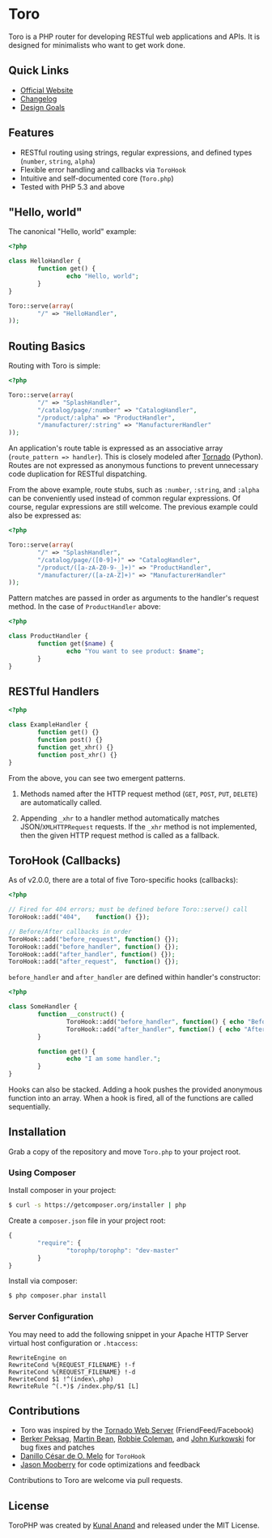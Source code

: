 # Toro

Toro is a PHP router for developing RESTful web applications and APIs. It is
designed for minimalists who want to get work done.

## Quick Links

- [Official Website](http://toroweb.org)
- [Changelog](https://github.com/anandkunal/ToroPHP/wiki/Changelog)
- [Design Goals](https://github.com/anandkunal/ToroPHP/wiki/Design-Goals)


## Features

- RESTful routing using strings, regular expressions, and defined types
	(`number`, `string`, `alpha`)
- Flexible error handling and callbacks via `ToroHook`
- Intuitive and self-documented core (`Toro.php`)
- Tested with PHP 5.3 and above


## "Hello, world"

The canonical "Hello, world" example:

```php
<?php

class HelloHandler {
		function get() {
				echo "Hello, world";
		}
}

Toro::serve(array(
		"/" => "HelloHandler",
));
```


## Routing Basics

Routing with Toro is simple:

```php
<?php

Toro::serve(array(
		"/" => "SplashHandler",
		"/catalog/page/:number" => "CatalogHandler",
		"/product/:alpha" => "ProductHandler",
		"/manufacturer/:string" => "ManufacturerHandler"
));
```

An application's route table is expressed as an associative array
(`route_pattern => handler`). This is closely modeled after
[Tornado](http://tornadoweb.org) (Python). Routes are not expressed as
anonymous functions to prevent unnecessary code duplication for RESTful
dispatching.

From the above example, route stubs, such as `:number`, `:string`, and
`:alpha` can be conveniently used instead of common regular expressions.
Of course, regular expressions are still welcome. The previous example could
also be expressed as:

```php
<?php

Toro::serve(array(
		"/" => "SplashHandler",
		"/catalog/page/([0-9]+)" => "CatalogHandler",
		"/product/([a-zA-Z0-9-_]+)" => "ProductHandler",
		"/manufacturer/([a-zA-Z]+)" => "ManufacturerHandler"
));
```

Pattern matches are passed in order as arguments to the handler's request
method. In the case of `ProductHandler` above:

```php
<?php

class ProductHandler {
		function get($name) {
				echo "You want to see product: $name";
		}
}
```


## RESTful Handlers

```php
<?php

class ExampleHandler {
		function get() {}
		function post() {}
		function get_xhr() {}
		function post_xhr() {}
}
```

From the above, you can see two emergent patterns.

1. Methods named after the HTTP request method (`GET`, `POST`, `PUT`,
	 `DELETE`) are automatically called.

2. Appending `_xhr` to a handler method automatically matches
	 JSON/`XMLHTTPRequest` requests. If the `_xhr` method is not implemented,
	 then the given HTTP request method is called as a fallback.


## ToroHook (Callbacks)

As of v2.0.0, there are a total of five Toro-specific hooks (callbacks):

```php
<?php

// Fired for 404 errors; must be defined before Toro::serve() call
ToroHook::add("404",	function() {});

// Before/After callbacks in order
ToroHook::add("before_request", function() {});
ToroHook::add("before_handler", function() {});
ToroHook::add("after_handler", function() {});
ToroHook::add("after_request",	function() {});
```

`before_handler` and `after_handler` are defined within handler's constructor:

```php
<?php

class SomeHandler {
		function __construct() {
				ToroHook::add("before_handler", function() { echo "Before"; });
				ToroHook::add("after_handler", function() { echo "After"; });
		}

		function get() {
				echo "I am some handler.";
		}
}
```

Hooks can also be stacked. Adding a hook pushes the provided anonymous
function into an array. When a hook is fired, all of the functions are called
sequentially.


## Installation

Grab a copy of the repository and move `Toro.php` to your project root.

### Using Composer

Install composer in your project:

```sh
$ curl -s https://getcomposer.org/installer | php
```

Create a `composer.json` file in your project root:

```js
{
		"require": {
				"torophp/torophp": "dev-master"
		}
}
```

Install via composer:

```sh
$ php composer.phar install
```

### Server Configuration

You may need to add the following snippet in your Apache HTTP Server virtual
host configuration or `.htaccess`:

```apacheconf
RewriteEngine on
RewriteCond %{REQUEST_FILENAME} !-f
RewriteCond %{REQUEST_FILENAME} !-d
RewriteCond $1 !^(index\.php)
RewriteRule ^(.*)$ /index.php/$1 [L]
```

## Contributions

- Toro was inspired by the [Tornado Web Server](http://www.tornadoweb.org)
	(FriendFeed/Facebook)
- [Berker Peksag](http://berkerpeksag.com),
	[Martin Bean](http://www.martinbean.co.uk),
	[Robbie Coleman](http://robbie.robnrob.com), and
	[John Kurkowski](http://about.me/john.kurkowski) for bug fixes and patches
- [Danillo César de O. Melo](https://github.com/danillos/fire_event/blob/master/Event.php) for `ToroHook`
- [Jason Mooberry](http://jasonmooberry.com) for code optimizations and feedback

Contributions to Toro are welcome via pull requests.


## License

ToroPHP was created by [Kunal Anand](http://kunalanand.com) and released under
the MIT License.
